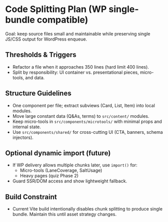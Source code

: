 # Code Splitting Plan (WP single-bundle compatible)

Goal: keep source files small and maintainable while preserving single JS/CSS output for WordPress enqueue.

## Thresholds & Triggers

- Refactor a file when it approaches 350 lines (hard limit 400 lines).
- Split by responsibility: UI container vs. presentational pieces, micro-tools, and data.

## Structure Guidelines

- One component per file; extract subviews (Card, List, Item) into local modules.
- Move large constant data (Q&As, terms) to `src/content/` modules.
- Keep micro-tools in `src/components/microtools/` with minimal props and internal state.
- Use `src/components/shared/` for cross-cutting UI (CTA, banners, schema injectors).

## Optional dynamic import (future)

- If WP delivery allows multiple chunks later, use `import()` for:
  - Micro-tools (LaneCoverage, SaltUsage)
  - Heavy pages (quiz Phase 2)
- Guard SSR/DOM access and show lightweight fallback.

## Build Constraint

- Current Vite build intentionally disables chunk splitting to produce single bundle. Maintain this until asset strategy changes.
